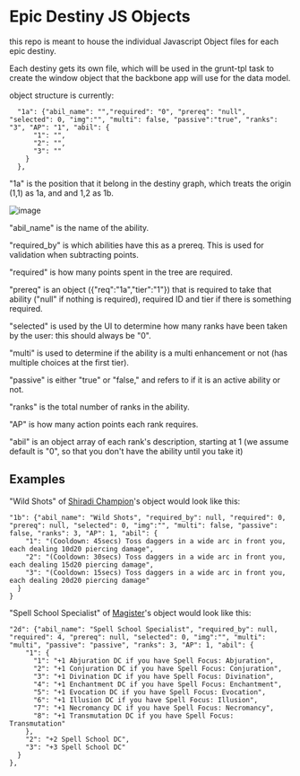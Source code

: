**Epic Destiny JS Objects**
===========================

this repo is meant to house the individual Javascript Object files for each epic destiny.

Each destiny gets its own file, which will be used in the grunt-tpl task to create the window object that the backbone app will use for the data model.

object structure is currently:

	  "1a": {"abil_name": "","required": "0", "prereq": "null", "selected": 0, "img":"", "multi": false, "passive":"true", "ranks": "3", "AP": "1", "abil": {
	      "1": "", 
	      "2": "", 
	      "3": ""
	    }
	  },
  
"1a" is the position that it belong in the destiny graph, which treats the origin (1,1) as 1a, and and 1,2 as 1b.

![image](http://jeffharnois.com/images/graph.gif)

"abil_name" is the name of the ability.

"required_by" is which abilities have this as a prereq.  This is used for validation when subtracting points. 

"required" is how many points spent in the tree are required.

"prereq" is an object ({"req":"1a","tier":"1"}) that is required to take that ability ("null" if nothing is required), required ID and tier if there is something required.

"selected" is used by the UI to determine how many ranks have been taken by the user: this should always be "0".

"multi" is used to determine if the ability is a multi enhancement or not (has multiple choices at the first tier).

"passive" is either "true" or "false," and refers to if it is an active ability or not.

"ranks" is the total number of ranks in the ability.

"AP" is how many action points each rank requires.

"abil" is an object array of each rank's description, starting at 1 (we assume default is "0", so that you don't have the ability until you take it)

Examples
--------
"Wild Shots" of [Shiradi Champion](http://ddowiki.com/page/Shiradi_Champion)'s object would look like this:

    "1b": {"abil_name": "Wild Shots", "required_by": null, "required": 0, "prereq": null, "selected": 0, "img":"", "multi": false, "passive": false, "ranks": 3, "AP": 1, "abil": {
        "1": "(Cooldown: 45secs) Toss daggers in a wide arc in front you, each dealing 10d20 piercing damage",
        "2": "(Cooldown: 30secs) Toss daggers in a wide arc in front you, each dealing 15d20 piercing damage",
        "3": "(Cooldown: 15secs) Toss daggers in a wide arc in front you, each dealing 20d20 piercing damage"
      }
    }

"Spell School Specialist" of [Magister](http://ddowiki.com/page/Magister)'s object would look like this:

    "2d": {"abil_name": "Spell School Specialist", "required_by": null, "required": 4, "prereq": null, "selected": 0, "img":"", "multi": "multi", "passive": "passive", "ranks": 3, "AP": 1, "abil": {
        "1": {
          "1": "+1 Abjuration DC if you have Spell Focus: Abjuration", 
          "2": "+1 Conjuration DC if you have Spell Focus: Conjuration", 
          "3": "+1 Divination DC if you have Spell Focus: Divination", 
          "4": "+1 Enchantment DC if you have Spell Focus: Enchantment", 
          "5": "+1 Evocation DC if you have Spell Focus: Evocation", 
          "6": "+1 Illusion DC if you have Spell Focus: Illusion", 
          "7": "+1 Necromancy DC if you have Spell Focus: Necromancy", 
          "8": "+1 Transmutation DC if you have Spell Focus: Transmutation"
        }, 
        "2": "+2 Spell School DC",
        "3": "+3 Spell School DC"
      }
    },